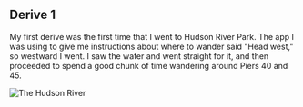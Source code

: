 ## Derive 1

My first derive was the first time that I went to Hudson River Park. The app I was using to give me instructions about where to wander said "Head west," so westward I went. I saw the water and went straight for it, and then proceeded to spend a good chunk of time wandering around Piers 40 and 45.

![The Hudson River](https://imgur.com/xoKzCxE)
